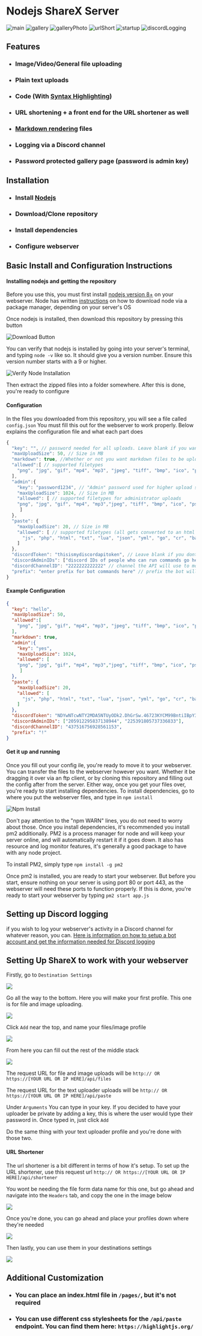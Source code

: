 # Nodejs ShareX Server

![main](https://qoilo.com/iZ1s5f)
![gallery](https://qoilo.com/tTI37X)
![galleryPhoto](https://qoilo.com/Y2wIo1)
![urlShort](https://qoilo.com/ADrWF7)
![startup](https://qoilo.com/sn7FJP)
![discordLogging](https://qoilo.com/rUOPbH)

## Features

- ### Image/Video/General file uploading
- ### Plain text uploads
- ### Code (With [Syntax Highlighting](https://highlightjs.org/))
- ### URL shortening + a front end for the URL shortener as well
- ### [Markdown rendering](https://github.com/jonschlinkert/remarkable) files
- ### Logging via a Discord channel
- ### Password protected gallery page (password is admin key)

## Installation

- ### Install [Nodejs](https://nodejs.org/en/)
- ### Download/Clone repository
- ### Install dependencies
- ### Configure webserver

## Basic Install and Configuration Instructions
#### Installing nodejs and getting the repository
Before you use this, you must first install [nodejs version 8+](https://nodejs.org/) on your webserver. Node has written [instructions](https://nodejs.org/en/download/package-manager/) on how to download node via a package manager, depending on your server's OS

Once nodejs is installed, then download this repository by pressing this button

![Download Button](https://i.imgur.com/gTo8kUL.png)

You can verify that nodejs is installed by going into your server's terminal, and typing `node -v` like so. It should give you a version number. Ensure this version number starts with a 9 or higher.

![Verify Node Installation](https://i.imgur.com/N4bcry9.png)

Then extract the zipped files into a folder somewhere. After this is done, you're ready to configure

#### Configuration

In the files you downloaded from this repository, you will see a file called `config.json` 
You must fill this out for the webserver to work properly. Below explains the configuration file and what each part does

```js
{
  "key": "", // password needed for all uploads. Leave blank if you want this to be public
  "maxUploadSize": 50, // Size in MB
  "markdown": true, //Whether or not you want markdown files to be uploaded as raw markdown files, or to be rendered as html
  "allowed":[ // supported filetypes
    "png", "jpg", "gif", "mp4", "mp3", "jpeg", "tiff", "bmp", "ico", "psd", "eps", "raw", "cr2", "nef", "sr2", "orf", "svg", "wav", "webm", "aac", "flac", "ogg", "wma", "m4a", "gifv"
  ],
  "admin":{
    "key": "password1234", // "Admin" password used for higher upload sizes/more supported file types 
    "maxUploadSize": 1024, // Size in MB
    "allowed": [ // supported filetypes for administrator uploads
    "png", "jpg", "gif", "mp4", "mp3","jpeg", "tiff", "bmp", "ico", "psd", "eps", "raw", "cr2", "nef", "sr2", "orf", "svg", "wav", "webm", "aac", "flac", "ogg", "wma", "m4a", "gifv", "html"
     ]
  },
  "paste": {
    "maxUploadSize": 20, // Size in MB
    "allowed": [ // supported filetypes (all gets converted to an html document)
      "js", "php", "html", "txt", "lua", "json", "yml", "go", "cr", "bat", "css", "cs", "java", "py", "less", "c", "cpp", "ini", "pl", "sql", "rb"
    ]
  },
  "discordToken": "thisismydiscordapitoken", // Leave blank if you dont want to monitor uploads/shortened urls through Discord (https://discordapp.com/developers)
  "discordAdminIDs": ["discord IDs of people who can run commands go here", "Like this"], // IDs of people who are able to run commands with the bot
  "discordChannelID": "2222222222222" // channel the API will use to monitor (will send user IP addresses to this channel, along with what they uploaded, filezise, type of user (user/admin), and a link to their upload. For shortened URLS, it will show the URL they shortened)
  "prefix": "enter prefix for bot commands here" // prefix the bot will use
}
```
#### Example Configuration
```json
{
  "key": "hello",
  "maxUploadSize": 50,
  "allowed":[
    "png", "jpg", "gif", "mp4", "mp3", "jpeg", "tiff", "bmp", "ico", "psd", "eps", "raw", "cr2", "nef", "sr2", "orf", "svg", "wav", "webm", "aac", "flac", "ogg", "wma", "m4a", "gifv", "md"
  ],
  "markdown": true,
  "admin":{
    "key": "yes",
    "maxUploadSize": 1024,
    "allowed": [
    "png", "jpg", "gif", "mp4", "mp3","jpeg", "tiff", "bmp", "ico", "psd", "eps", "raw", "cr2", "nef", "sr2", "orf", "svg", "wav", "webm", "aac", "flac", "ogg", "wma", "m4a", "gifv", "html", "md"
     ]
  },
  "paste": {
    "maxUploadSize": 20,
    "allowed": [
      "js", "php", "html", "txt", "lua", "json", "yml", "go", "cr", "bat", "css", "cs", "java", "py", "less", "c", "cpp", "ini", "pl", "sql", "rb", "md"
    ]
  },
  "discordToken": "NDYwNTcwNTY2MDA5NTUyODk2.DhGrSw.46723KYCM99BntiIBpY3LhTPtpc",
  "discordAdminIDs": ["205912295837138944", "225391805737336833"],
  "discordChannelID": "437516756928561153",
  "prefix": "!"
}
```

#### Get it up and running
Once you fill out your config ile, you're ready to move it to your webserver.
You can transfer the files to the webserver however you want. Whether it be dragging it over via an ftp client, or by cloning this repository and filling out the config after from the server. Either way, once you get your files over, you're ready to start installing dependencies.
To install dependencies, go to where you put the webserver files, and type in `npm install`

![Npm Install](https://i.imgur.com/B8y9mF5.png)

Don't pay attention to the "npm WARN" lines, you do not need to worry about those.
Once you install dependencies, it's recommended you install pm2 additionally. PM2 is a process manager for node and will keep your server online, and will automatically restart it if it goes down. It also has resource and log monitor features, it's generally a good package to have with any node project.

To install PM2, simply type `npm install -g pm2`

Once pm2 is installed, you are ready to start your webserver. But before you start, ensure nothing on your server is using port 80 or port 443, as the webserver will need these ports to function properly. 
If this is done, you're ready to start your webserver by typing `pm2 start app.js`
## Setting up Discord logging
if you wish to log your webserver's activity in a Discord channel for whatever reason, you can.
[Here is information on how to setup a bot account and get the information needed for Discord logging](https://github.com/reactiflux/discord-irc/wiki/Creating-a-discord-bot-&-getting-a-token)
## Setting Up ShareX to work with your webserver
Firstly, go to `Destination Settings`

![](https://i.imgur.com/EO6g5XA.png)

Go all the way to the bottom. Here you will make your first profile. This one is for file and image uploading.

![](https://i.imgur.com/BxNEtJq.png)

Click `Add` near the top, and name your files/image profile

![](https://i.imgur.com/DWKE8tR.png)

From here you can fill out the rest of the middle stack

![](https://i.imgur.com/AsOb6sT.png)

The request URL for file and image uploads will be `http:// OR https://[YOUR URL OR IP HERE]/api/files`

The request URL for the text uploader uploads will be `http:// OR https://[YOUR URL OR IP HERE]/api/paste`

Under `Arguments` You can type in your key. If you decided to have your uploader be private by adding a key, this is where the user would type their password in. Once typed in, just click `Add`

Do the same thing with your text uploader profile and you're done with those two.

#### URL Shortener
The url shortener is a bit different in terms of how it's setup.
To set up the URL shortener, use this request url `http:// OR https://[YOUR URL OR IP HERE]/api/shortener`

You wont be needing the file form data name for this one, but go ahead and navigate into the `Headers` tab, and copy the one in the image below

![](https://i.imgur.com/TlbWKJM.png)

Once you're done, you can go ahead and place your profiles down where they're needed

![](https://i.imgur.com/3rVXqmQ.png)

Then lastly, you can use them in your destinations settings

![](https://i.imgur.com/dp5EOWu.png)

## Additional Customization
- ### You can place an index.html file in `/pages/`, but it's not required
- ### You can use different css stylesheets for the `/api/paste` endpoint. You can find them here: `https://highlightjs.org/`
